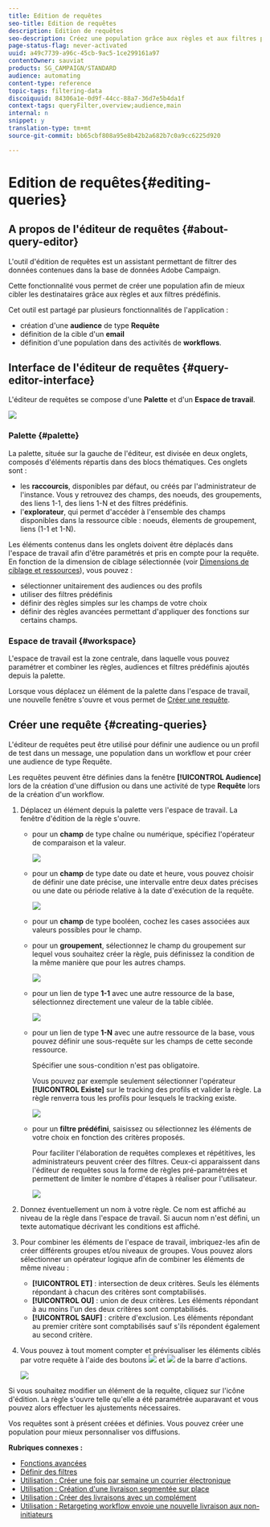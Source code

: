 ```yaml
---
title: Edition de requêtes
seo-title: Edition de requêtes
description: Edition de requêtes
seo-description: Créez une population grâce aux règles et aux filtres prédéfinis.
page-status-flag: never-activated
uuid: a49c7739-a96c-45cb-9ac5-1ce299161a97
contentOwner: sauviat
products: SG_CAMPAIGN/STANDARD
audience: automating
content-type: reference
topic-tags: filtering-data
discoiquuid: 84306a1e-0d9f-44cc-88a7-36d7e5b4da1f
context-tags: queryFilter,overview;audience,main
internal: n
snippet: y
translation-type: tm+mt
source-git-commit: bb65cbf808a95e8b42b2a682b7c0a9cc6225d920

---
```



# Edition de requêtes{#editing-queries}

## A propos de l'éditeur de requêtes {#about-query-editor}

L'outil d'édition de requêtes est un assistant permettant de filtrer des données contenues dans la base de données Adobe Campaign.

Cette fonctionnalité vous permet de créer une population afin de mieux cibler les destinataires grâce aux règles et aux filtres prédéfinis.

Cet outil est partagé par plusieurs fonctionnalités de l'application :

* création d'une **audience** de type **Requête**
* définition de la cible d'un **email**
* définition d'une population dans des activités de **workflows**.

## Interface de l'éditeur de requêtes  {#query-editor-interface}

L'éditeur de requêtes se compose d'une **Palette** et d'un **Espace de travail**.

![](assets/query_editor_overview.png)

### Palette  {#palette}

La palette, située sur la gauche de l'éditeur, est divisée en deux onglets, composés d'éléments répartis dans des blocs thématiques. Ces onglets sont :

* les **raccourcis**, disponibles par défaut, ou créés par l'administrateur de l'instance. Vous y retrouvez des champs, des noeuds, des groupements, des liens 1-1, des liens 1-N et des filtres prédéfinis.
* l'**explorateur**, qui permet d'accéder à l'ensemble des champs disponibles dans la ressource cible : noeuds, élements de groupement, liens (1-1 et 1-N).

Les éléments contenus dans les onglets doivent être déplacés dans l'espace de travail afin d'être paramétrés et pris en compte pour la requête. En fonction de la dimension de ciblage sélectionnée (voir [Dimensions de ciblage et ressources](../../automating/using/query.md#targeting-dimensions-and-resources)), vous pouvez :

* sélectionner unitairement des audiences ou des profils
* utiliser des filtres prédéfinis
* définir des règles simples sur les champs de votre choix
* définir des règles avancées permettant d'appliquer des fonctions sur certains champs.

### Espace de travail  {#workspace}

L'espace de travail est la zone centrale, dans laquelle vous pouvez paramétrer et combiner les règles, audiences et filtres prédéfinis ajoutés depuis la palette.

Lorsque vous déplacez un élément de la palette dans l'espace de travail, une nouvelle fenêtre s'ouvre et vous permet de [Créer une requête](../../automating/using/editing-queries.md#creating-queries).

## Créer une requête  {#creating-queries}

L'éditeur de requêtes peut être utilisé pour définir une audience ou un profil de test dans un message, une population dans un workflow et pour créer une audience de type Requête.

Les requêtes peuvent être définies dans la fenêtre **[!UICONTROL Audience]** lors de la création d'une diffusion ou dans une activité de type **Requête** lors de la création d'un workflow.

1. Déplacez un élément depuis la palette vers l'espace de travail. La fenêtre d'édition de la règle s'ouvre.

   * pour un **champ** de type chaîne ou numérique, spécifiez l'opérateur de comparaison et la valeur.

      ![](assets/query_editor_audience_definition2.png)

   * pour un **champ** de type date ou date et heure, vous pouvez choisir de définir une date précise, une intervalle entre deux dates précises ou une date ou période relative à la date d'exécution de la requête.

      ![](assets/query_editor_date_field.png)

   * pour un **champ** de type booléen, cochez les cases associées aux valeurs possibles pour le champ.
   * pour un **groupement**, sélectionnez le champ du groupement sur lequel vous souhaitez créer la règle, puis définissez la condition de la même manière que pour les autres champs.

      ![](assets/query_editor_audience_definition4.png)

   * pour un lien de type **1-1** avec une autre ressource de la base, sélectionnez directement une valeur de la table ciblée.

      ![](assets/query_editor_audience_definition5.png)

   * pour un lien de type **1-N** avec une autre ressource de la base, vous pouvez définir une sous-requête sur les champs de cette seconde ressource.

      Spécifier une sous-condition n'est pas obligatoire.

      Vous pouvez par exemple seulement sélectionner l'opérateur **[!UICONTROL Existe]** sur le tracking des profils et valider la règle. La règle renverra tous les profils pour lesquels le tracking existe.

      ![](assets/query_editor_audience_definition6.png)

   * pour un **filtre prédéfini**, saisissez ou sélectionnez les éléments de votre choix en fonction des critères proposés.

      Pour faciliter l'élaboration de requêtes complexes et répétitives, les administrateurs peuvent créer des filtres. Ceux-ci apparaissent dans l'éditeur de requêtes sous la forme de règles pré-paramétrées et permettent de limiter le nombre d'étapes à réaliser pour l'utilisateur.

      ![](assets/query-editor_filter_email-audience_filter.png)

1. Donnez éventuellement un nom à votre règle. Ce nom est affiché au niveau de la règle dans l'espace de travail. Si aucun nom n'est défini, un texte automatique décrivant les conditions est affiché.
1. Pour combiner les éléments de l'espace de travail, imbriquez-les afin de créer différents groupes et/ou niveaux de groupes. Vous pouvez alors sélectionner un opérateur logique afin de combiner les éléments de même niveau :

   * **[!UICONTROL ET]** : intersection de deux critères. Seuls les éléments répondant à chacun des critères sont comptabilisés.
   * **[!UICONTROL OU]** : union de deux critères. Les éléments répondant à au moins l'un des deux critères sont comptabilisés.
   * **[!UICONTROL SAUF]** : critère d'exclusion. Les éléments répondant au premier critère sont comptabilisés sauf s'ils répondent également au second critère.

1. Vous pouvez à tout moment compter et prévisualiser les éléments ciblés par votre requête à l'aide des boutons ![](assets/count.png) et ![](assets/preview.png) de la barre d'actions.

   ![](assets/query_editor_combining_rules.png)

Si vous souhaitez modifier un élément de la requête, cliquez sur l'icône d'édition. La règle s'ouvre telle qu'elle a été paramétrée auparavant et vous pouvez alors effectuer les ajustements nécessaires.

Vos requêtes sont à présent créées et définies. Vous pouvez créer une population pour mieux personnaliser vos diffusions.

**Rubriques connexes :**

* [Fonctions avancées](../../automating/using/advanced-expression-editing.md)
* [Définir des filtres](../../developing/using/configuring-filter-definition.md)
* [Utilisation : Créer une fois par semaine un courrier électronique](../../automating/using/workflow-weekly-offer.md)
* [Utilisation : Création d'une livraison segmentée sur place](../../automating/using/workflow-segmentation-location.md)
* [Utilisation : Créer des livraisons avec un complément](../../automating/using/workflow-created-query-with-complement.md)
* [Utilisation : Retargeting workflow envoie une nouvelle livraison aux non-initiateurs](../../automating/using/workflow-cross-channel-retargeting.md)
